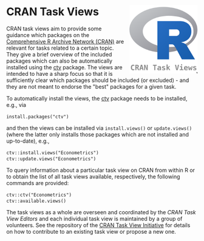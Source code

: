 # CRAN Task Views <img src="man/figures/logo_alpha.png" align="right" alt="" width="180px" style="padding: 0 0 0 0.5em;" />

CRAN task views aim to provide some guidance which packages on the [Comprehensive
R Archive Network (CRAN)](https://CRAN.R-project.org/) are relevant for tasks
related to a certain topic. They give a brief overview of the included packages
which can also be automatically installed using the
[ctv](https://CRAN.R-project.org/package=ctv) package. The views are intended to
have a sharp focus so that it is sufficiently clear which packages should be
included (or excluded) - and they are not meant to endorse the "best" packages
for a given task.

To automatically install the views, the [ctv](https://CRAN.R-project.org/package=ctv)
package needs to be installed, e.g., via

```
install.packages("ctv")
```

and then the views can be installed via `install.views()` or `update.views()`
(where the latter only installs those packages which are not installed and up-to-date),
e.g.,

```
ctv::install.views("Econometrics")
ctv::update.views("Econometrics")
```

To query information about a particular task view on CRAN from within R or to
obtain the list of all task views available, respectively, the following
commands are provided:

```
ctv::ctv("Econometrics")
ctv::available.views()
```

The task views as a whole are overseen and coordinated by the _CRAN Task View
Editors_ and each individual task view is maintained by a group of volunteers.
See the repository of the
[CRAN Task View Initiative](https://github.com/cran-task-views/ctv/)
for details on how to contribute to an existing task view or propose a new one.
